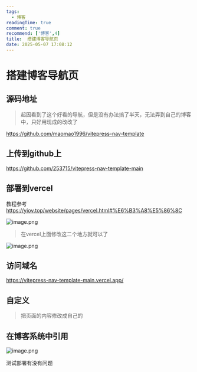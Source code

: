```yaml
---
tags:
  - 博客
readingTime: true
comment: true
recommend: ['博客',4]
title:  搭建博客导航页
date: 2025-05-07 17:08:12
---
```

# 搭建博客导航页

## 源码地址

> 起因看到了这个好看的导航，但是没有办法搞了半天，无法弄到自己的博客中，只好用现成的改改了

https://github.com/maomao1996/vitepress-nav-template


## 上传到github上

https://github.com/253715/vitepress-nav-template-main

## 部署到vercel
教程参考
https://yiov.top/website/pages/vercel.html#%E6%B3%A8%E5%86%8C

![image.png](https://imgsbo.oss-cn-shanghai.aliyuncs.com/undefined20250507171230844.png)

> 在vercel上面修改这二个地方就可以了

![image.png](https://imgsbo.oss-cn-shanghai.aliyuncs.com/undefined20250507171354077.png)



## 访问域名

https://vitepress-nav-template-main.vercel.app/

## 自定义

> 把页面的内容修改成自己的

## 在博客系统中引用

![image.png](https://imgsbo.oss-cn-shanghai.aliyuncs.com/undefined20250507172921809.png)


测试部署有没有问题